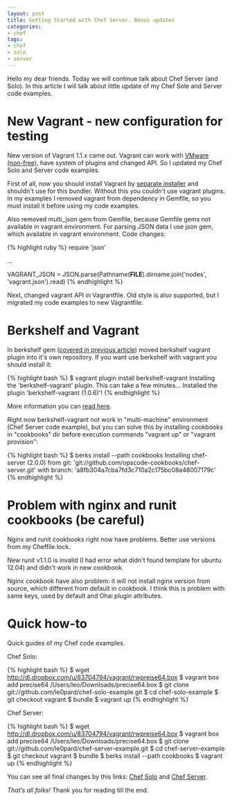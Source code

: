 ```yaml
---
layout: post
title: Getting Started with Chef Server. Bonus updates
categories:
- chef
tags:
- chef
- solo
- server
---
```

Hello my dear friends. Today we will continue talk about Chef Server (and Solo). In this article I will talk about little update of my Chef Sole and Server code examples.

# New Vagrant - new configuration for testing

New version of Vagrant 1.1.x came out. Vagrant can work with [VMware (non-free)](http://www.vagrantup.com/vmware), have system of plugins and changed API. So I updated my Chef Solo and Server code examples.

First of all, now you should install Vagrant by [separate installer](http://downloads.vagrantup.com/) and shouldn't use for this bundler. Without this you couldn't use vagrant plugins. In my examples I removed vagrant from dependency in Gemfile, so you must install it before using my code examples.

Also removed multi\_json gem from Gemfile, because Gemfile gems not available in vagrant environment. For parsing JSON data I use json gem, which available in vagrant environment. Code changes:

{% highlight ruby %}
require 'json'

...

VAGRANT_JSON = JSON.parse(Pathname(__FILE__).dirname.join('nodes', 'vagrant.json').read)
{% endhighlight %}

Next, changed vagrant API in Vagrantfile. Old style is also supported, but I migrated my code examples to new Vagrantfile.

# Berkshelf and Vagrant

In berkshelf gem ([covered in previous article](/2013/02/17/chef-server-getting-started-part-1/)) moved berkshelf vagrant plugin into it's own repository. If you want use berkshelf with vagrant you should install it:

{% highlight bash %}
$ vagrant plugin install berkshelf-vagrant
Installing the 'berkshelf-vagrant' plugin. This can take a few minutes...
Installed the plugin 'berkshelf-vagrant (1.0.6)'!
{% endhighlight %}

More information you can [read here](http://berkshelf.com/).

Right now berkshelf-vagrant not work in "multi-machine" environment (Chef Server code example), but you can solve this by installing cookbooks in "cookbooks" dir before execution commands "vagrant up" or "vagrant provision":

{% highlight bash %}
$ berks install --path cookbooks
Installing chef-server (2.0.0) from git: 'git://github.com/opscode-cookbooks/chef-server.git' with branch: 'a8fb304a7cba7fd3c710a2c175bc08a48007179c'
{% endhighlight %}

# Problem with nginx and runit cookbooks (be careful)

Nginx and runit cookbooks right now have problems. Better use versions from my Cheffile.lock.

New runit v1.1.0 is invalid (I had error what didn't found template for ubuntu 12.04) and didn't work in new cookbook.

Nginx cookbook have also problem: it will not install nginx version from source, which different from default in cookbook. I think this is problem with same keys, used by default and Ohai plugin attributes.

# Quick how-to

Quick guides of my Chef code examples.

Chef Solo:

{% highlight bash %}
$ wget http://dl.dropbox.com/u/83704794/vagrant/rwpreise64.box
$ vagrant box add precise64 /Users/leo/Downloads/precise64.box
$ git clone git://github.com/le0pard/chef-solo-example.git
$ cd chef-solo-example
$ git checkout vagrant
$ bundle
$ vagrant up
{% endhighlight %}

Chef Server:

{% highlight bash %}
$ wget http://dl.dropbox.com/u/83704794/vagrant/rwpreise64.box
$ vagrant box add precise64 /Users/leo/Downloads/precise64.box
$ git clone git://github.com/le0pard/chef-server-example.git
$ cd chef-server-example
$ git checkout vagrant
$ bundle
$ berks install --path cookbooks
$ vagrant up
{% endhighlight %}

You can see all final changes by this links: [Chef Solo](https://github.com/le0pard/chef-solo-example/tree/vagrant) and [Chef Server](https://github.com/le0pard/chef-server-example/tree/vagrant).


*That’s all folks!* Thank you for reading till the end.
